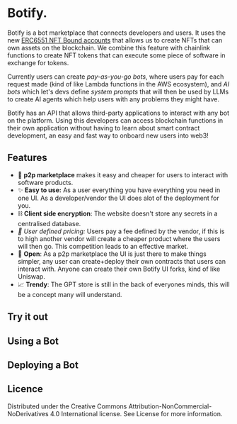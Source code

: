 # Botify.

Botify is a bot marketplace that connects developers and users. It uses 
the new [ERC6551 NFT Bound accounts](https://eips.ethereum.org/EIPS/eip-6551) that allows us to create NFTs that
can own assets on the blockchain. We combine this 
feature with chainlink functions to create NFT tokens that can execute
some piece of software in exchange for tokens. 

Currently users can create *pay-as-you-go bots*, where users pay for each
request made (kind of like Lambda functions in the AWS ecosystem), 
and *AI bots* which let's devs define *system prompts* that will
then be used by LLMs to create AI agents which help users with any 
problems they might have.

Botify has an API that allows third-party applications to interact with any
bot on the platform. Using this developers can access blockchain functions in their own 
application without having to learn about smart contract development, an easy 
and fast way to onboard new users into web3!

## Features 
* 🛒 **p2p marketplace** makes it easy and cheaper for users to interact with software products.
* ✨ **Easy to use:** As a user everything you have everything you need in one UI. As a developer/vendor the 
UI does alot of the deployment for you.
* ⛓️ **Client side encryption**: The website doesn't store any secrets in a centralised database.
* *💸 *User defined pricing:** Users pay a fee defined by the vendor, if this is to high 
another vendor will create a cheaper product where the users will then go. This 
competition leads to an effective market.
* 📖 **Open**: As a p2p marketplace the UI is just there to make things simpler, any user can
create+deploy their own contracts that users can interact with. Anyone can create their 
own Botify UI forks, kind of like Uniswap.
* 📈 **Trendy**: The GPT store is still in the back of everyones minds, this will 
be a concept many will understand.

## Try it out 

## Using a Bot

## Deploying a Bot

## Licence
Distributed under the Creative Commons Attribution-NonCommercial-NoDerivatives 4.0 International license. See License for more information.
